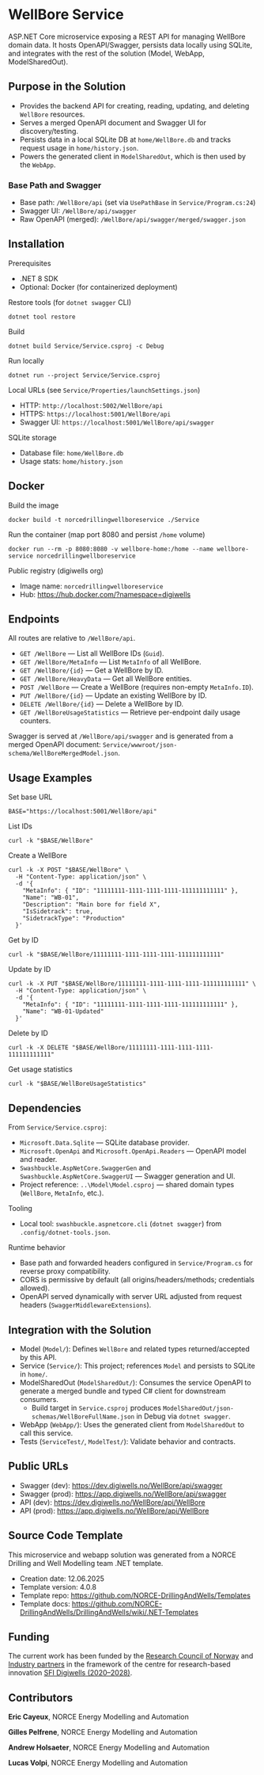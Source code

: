 # WellBore Service

ASP.NET Core microservice exposing a REST API for managing WellBore domain data. It hosts OpenAPI/Swagger, persists data locally using SQLite, and integrates with the rest of the solution (Model, WebApp, ModelSharedOut).

## Purpose in the Solution
- Provides the backend API for creating, reading, updating, and deleting `WellBore` resources.
- Serves a merged OpenAPI document and Swagger UI for discovery/testing.
- Persists data in a local SQLite DB at `home/WellBore.db` and tracks request usage in `home/history.json`.
- Powers the generated client in `ModelSharedOut`, which is then used by the `WebApp`.

### Base Path and Swagger
- Base path: `/WellBore/api` (set via `UsePathBase` in `Service/Program.cs:24`)
- Swagger UI: `/WellBore/api/swagger`
- Raw OpenAPI (merged): `/WellBore/api/swagger/merged/swagger.json`

## Installation
Prerequisites
- .NET 8 SDK
- Optional: Docker (for containerized deployment)

Restore tools (for `dotnet swagger` CLI)
```
dotnet tool restore
```

Build
```
dotnet build Service/Service.csproj -c Debug
```

Run locally
```
dotnet run --project Service/Service.csproj
```

Local URLs (see `Service/Properties/launchSettings.json`)
- HTTP: `http://localhost:5002/WellBore/api`
- HTTPS: `https://localhost:5001/WellBore/api`
- Swagger UI: `https://localhost:5001/WellBore/api/swagger`

SQLite storage
- Database file: `home/WellBore.db`
- Usage stats: `home/history.json`

## Docker
Build the image
```
docker build -t norcedrillingwellboreservice ./Service
```

Run the container (map port 8080 and persist `/home` volume)
```
docker run --rm -p 8080:8080 -v wellbore-home:/home --name wellbore-service norcedrillingwellboreservice
```

Public registry (digiwells org)
- Image name: `norcedrillingwellboreservice`
- Hub: https://hub.docker.com/?namespace=digiwells

## Endpoints
All routes are relative to `/WellBore/api`.

- `GET /WellBore` — List all WellBore IDs (`Guid`).
- `GET /WellBore/MetaInfo` — List `MetaInfo` of all WellBore.
- `GET /WellBore/{id}` — Get a WellBore by ID.
- `GET /WellBore/HeavyData` — Get all WellBore entities.
- `POST /WellBore` — Create a WellBore (requires non-empty `MetaInfo.ID`).
- `PUT /WellBore/{id}` — Update an existing WellBore by ID.
- `DELETE /WellBore/{id}` — Delete a WellBore by ID.
- `GET /WellBoreUsageStatistics` — Retrieve per-endpoint daily usage counters.

Swagger is served at `/WellBore/api/swagger` and is generated from a merged OpenAPI document: `Service/wwwroot/json-schema/WellBoreMergedModel.json`.

## Usage Examples
Set base URL
```
BASE="https://localhost:5001/WellBore/api"
```

List IDs
```
curl -k "$BASE/WellBore"
```

Create a WellBore
```
curl -k -X POST "$BASE/WellBore" \
  -H "Content-Type: application/json" \
  -d '{
    "MetaInfo": { "ID": "11111111-1111-1111-1111-111111111111" },
    "Name": "WB-01",
    "Description": "Main bore for field X",
    "IsSidetrack": true,
    "SidetrackType": "Production"
  }'
```

Get by ID
```
curl -k "$BASE/WellBore/11111111-1111-1111-1111-111111111111"
```

Update by ID
```
curl -k -X PUT "$BASE/WellBore/11111111-1111-1111-1111-111111111111" \
  -H "Content-Type: application/json" \
  -d '{
    "MetaInfo": { "ID": "11111111-1111-1111-1111-111111111111" },
    "Name": "WB-01-Updated"
  }'
```

Delete by ID
```
curl -k -X DELETE "$BASE/WellBore/11111111-1111-1111-1111-111111111111"
```

Get usage statistics
```
curl -k "$BASE/WellBoreUsageStatistics"
```

## Dependencies
From `Service/Service.csproj`:
- `Microsoft.Data.Sqlite` — SQLite database provider.
- `Microsoft.OpenApi` and `Microsoft.OpenApi.Readers` — OpenAPI model and reader.
- `Swashbuckle.AspNetCore.SwaggerGen` and `Swashbuckle.AspNetCore.SwaggerUI` — Swagger generation and UI.
- Project reference: `..\Model\Model.csproj` — shared domain types (`WellBore`, `MetaInfo`, etc.).

Tooling
- Local tool: `swashbuckle.aspnetcore.cli` (`dotnet swagger`) from `.config/dotnet-tools.json`.

Runtime behavior
- Base path and forwarded headers configured in `Service/Program.cs` for reverse proxy compatibility.
- CORS is permissive by default (all origins/headers/methods; credentials allowed).
- OpenAPI served dynamically with server URL adjusted from request headers (`SwaggerMiddlewareExtensions`).

## Integration with the Solution
- Model (`Model/`): Defines `WellBore` and related types returned/accepted by this API.
- Service (`Service/`): This project; references `Model` and persists to SQLite in `home/`.
- ModelSharedOut (`ModelSharedOut/`): Consumes the service OpenAPI to generate a merged bundle and typed C# client for downstream consumers.
  - Build target in `Service.csproj` produces `ModelSharedOut/json-schemas/WellBoreFullName.json` in Debug via `dotnet swagger`.
- WebApp (`WebApp/`): Uses the generated client from `ModelSharedOut` to call this service.
- Tests (`ServiceTest/`, `ModelTest/`): Validate behavior and contracts.

## Public URLs
- Swagger (dev): https://dev.digiwells.no/WellBore/api/swagger
- Swagger (prod): https://app.digiwells.no/WellBore/api/swagger
- API (dev): https://dev.digiwells.no/WellBore/api/WellBore
- API (prod): https://app.digiwells.no/WellBore/api/WellBore

## Source Code Template
This microservice and webapp solution was generated from a NORCE Drilling and Well Modelling team .NET template.
- Creation date: 12.06.2025
- Template version: 4.0.8
- Template repo: https://github.com/NORCE-DrillingAndWells/Templates
- Template docs: https://github.com/NORCE-DrillingAndWells/DrillingAndWells/wiki/.NET-Templates

## Funding
The current work has been funded by the [Research Council of Norway](https://www.forskningsradet.no/) and [Industry partners](https://www.digiwells.no/about/board/) in the framework of the centre for research-based innovation [SFI Digiwells (2020–2028)](https://www.digiwells.no/).

## Contributors
**Eric Cayeux**, NORCE Energy Modelling and Automation

**Gilles Pelfrene**, NORCE Energy Modelling and Automation

**Andrew Holsaeter**, NORCE Energy Modelling and Automation

**Lucas Volpi**, NORCE Energy Modelling and Automation
